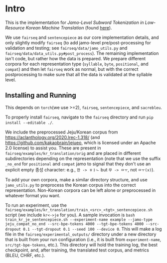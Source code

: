 # Intro

This is the implementation for *Jamo-Level Subword Tokenization in Low-Resource Korean Machine Translation* (found [here](https://aclanthology.org/2025.loresmt-1.8/)).

We use `fairseq` and `sentencepiece` as our core implementation details, and only slightly modify `fairseq` (to add jamo-level pre/post-processing for validation and testing; see `fairseq/data/jamo_utils.py` and `fairseq/data/data_utils.py#post_process`). The remaining implementation isn't code, but rather how the data is prepared. We prepare different corpora for each representation type (`syllable`, `byte`, `positional`, and `compat`) and then let `fairseq` work as normal, but with the correct postprocessing to make sure that all the data is validated at the syllable level.

## Installing and Running

This depends on `torch`(we use >=2), `fairseq`, `sentencepiece`, and `sacrebleu`.

To properly install `fairseq`, navigate to the `fairseq` directory and run `pip install --editable ./`.

We include the preprocessed Jeju/Korean corpus from https://aclanthology.org/2020.lrec-1.318/ (and https://github.com/kakaobrain/jejueo, which is licensed under an Apache 2.0 license) to assist you. These are present in `fairseq/examples/kr_translation/orig` and are placed in different subdirectories depending on the representation (note that we use the suffix `_no_end` for `positional` and `compat` jamo to signal that they don't use an explicit empty 종성 character: e.g., `한 -> ㅎㅏㄴ` but `무 -> ㅁㅜ`, not `ㅁㅜ(x)`). 

To add your own corpora, make a similar directory structure, and use `jamo_utils.py` to preprocess the Korean corpus into the correct representation. Non-Korean corpora can be left alone or preprocessed in whatever format you want.

To run an experiment, use the `fairseq/examples/kr_translation/train_<src>_<tgt>_sentencepiece.sh` script (we include `kr<->je` for you). A sample invocation is `bash train_kr_je_sentencepiece.sh --experiment-name example --jamo-type jeju_compat_no_end --src-bpe-tokens 4000 --tgt-bpe-tokens 4000 --src-dropout 0.1 --tgt-dropout 0.1 --seed 100 --device 0`. This will make a log file in the `fairseq/experimental_outputs/` directory under a new directory that is built from your run configuration (i.e., it is built from `experiment-name`, `src/tgt-bpe-tokens`, etc.). This directory will hold the training log, the best checkpoint, and, after training, the translated test corpus, and metrics (BLEU, CHRF, etc.).

